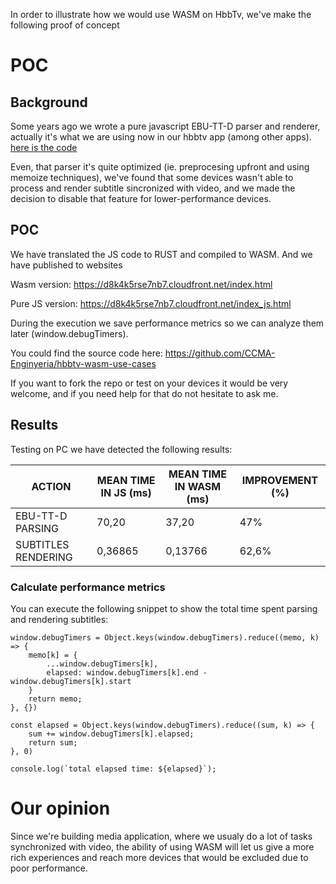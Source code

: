 In order to illustrate how we would use WASM on HbbTv, we've make the following proof of concept

# POC

## Background

Some years ago we wrote a pure javascript EBU-TT-D parser and renderer, actually it's what we are using now in our hbbtv app (among other apps). [here is the code](https://github.com/CCMA-Enginyeria/ebu-tt-d-parser)

Even, that parser it's quite optimized (ie. preprocesing upfront and using memoize techniques), we've found that some devices wasn't able to process and render subtitle sincronized with video, and we made the decision to disable that feature for lower-performance devices.

## POC

We have translated the JS code to RUST and compiled to WASM. And we have published to websites

Wasm version: https://d8k4k5rse7nb7.cloudfront.net/index.html

Pure JS version: https://d8k4k5rse7nb7.cloudfront.net/index_js.html

During the execution we save performance metrics so we can analyze them later (window.debugTimers).

You could find the source code here: https://github.com/CCMA-Enginyeria/hbbtv-wasm-use-cases

If you want to fork the repo or test on your devices it would be very welcome, and if you need help for that do not hesitate to ask me.


## Results

Testing on PC we have detected the following results:

| ACTION | MEAN TIME IN JS (ms) | MEAN TIME IN WASM (ms) | IMPROVEMENT (%) | 
|----|----|----|----|
| EBU-TT-D PARSING | 70,20 | 37,20 | 47% |
| SUBTITLES RENDERING | 0,36865 | 0,13766 | 62,6% |

### Calculate performance metrics 

You can execute the following snippet to show the total time spent parsing and rendering subtitles:

```
window.debugTimers = Object.keys(window.debugTimers).reduce((memo, k) => {
	memo[k] = {
		...window.debugTimers[k],
		elapsed: window.debugTimers[k].end - window.debugTimers[k].start
	}
	return memo;
}, {})

const elapsed = Object.keys(window.debugTimers).reduce((sum, k) => {
	sum += window.debugTimers[k].elapsed;
	return sum;
}, 0)

console.log(`total elapsed time: ${elapsed}`);
```

# Our opinion

Since we're building media application, where we usualy do a lot of tasks synchronized with video, the ability of using WASM will let us give a more rich experiences and reach more devices that would be excluded due to poor performance.

